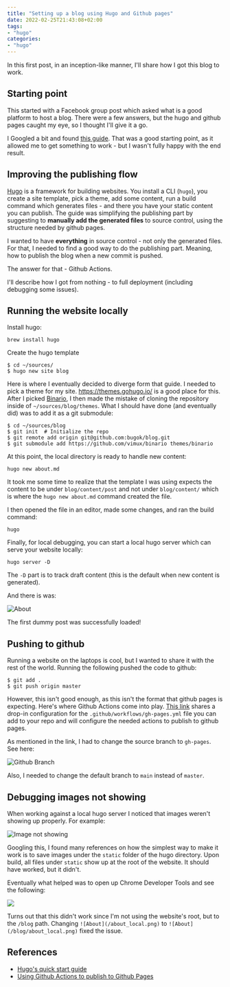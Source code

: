 ```yaml
---
title: "Setting up a blog using Hugo and Github pages"
date: 2022-02-25T21:43:08+02:00
tags: 
- "hugo"
categories: 
- "hugo"
---
```


In this first post, in an inception-like manner, I'll share how I got this blog to work. 

## Starting point

This started with a Facebook group post which asked what is a good platform to host a blog. There were a few answers, but the hugo and github pages caught my eye, so I thought I'll give it a go. 

I Googled a bit and found [this guide](https://levelup.gitconnected.com/build-a-personal-website-with-github-pages-and-hugo-6c68592204c7). That was a good starting point, as it allowed me to get something to work - but I wasn't fully happy with the end result. 

## Improving the publishing flow

[Hugo](https://gohugo.io/) is a framework for building websites. You install a CLI (`hugo`), you create a site template, pick a theme, add some content, run a build command which generates files - and there you have your static content you can publish. The guide was simplifying the publishing part by suggesting to **manually add the generated files** to source control, using the structure needed by github pages. 

I wanted to have **everything** in source control - not only the generated files. For that, I needed to find a good way to do the publishing part. Meaning, how to publish the blog when a new commit is pushed. 

The answer for that - Github Actions. 

I'll describe how I got from nothing - to full deployment (including debugging some issues).


## Running the website locally

Install hugo:

```lang=bash
brew install hugo
```

Create the hugo template
```
$ cd ~/sources/
$ hugo new site blog 
```

Here is where I eventually decided to diverge form that guide. I needed to pick a theme for my site. https://themes.gohugo.io/ is a good place for this. After I picked [Binario](https://binario.netlify.app/), I then made the mistake of cloning the repository inside of `~/sources/blog/themes`. What I should have done (and eventually did) was to add it as a git submodule: 

```
$ cd ~/sources/blog
$ git init  # Initialize the repo
$ git remote add origin git@github.com:bugok/blog.git
$ git submodule add https://github.com/vimux/binario themes/binario
```

At this point, the local directory is ready to handle new content:
```
hugo new about.md
```

It took me some time to realize that the template I was using expects the content to be under `blog/content/post` and not under `blog/content/` which is where the `hugo new about.md` command created the file.

I then opened the file in an editor, made some changes, and ran the build command: 
```
hugo
```

Finally, for local debugging, you can start a local hugo server which can serve your website locally: 
```
hugo server -D
```

The `-D` part is to track draft content (this is the default when new content is generated).

And there is was: 

![About](/blog/about_local.png)

The first dummy post was successfully loaded!


## Pushing to github

Running a website on the laptops is cool, but I wanted to share it with the rest of the world. Running the following pushed the code to github:

```
$ git add .
$ git push origin master
```

However, this isn't good enough, as this isn't the format that github pages is expecting. Here's where Github Actions come into play. [This link](https://gohugo.io/hosting-and-deployment/hosting-on-github/) shares a drop-in configuration for the `.github/workflows/gh-pages.yml` file you can add to your repo and will configure the needed actions to publish to github pages. 

As mentioned in the link, I had to change the source branch to `gh-pages`. See here: 

![Github Branch](/blog/github_branch.png)

Also, I needed to change the default branch to `main` instead of `master`.

## Debugging images not showing

When working against a local hugo server I noticed that images weren't showing up properly. For example: 

![Image not showing](/blog/image_not_showing.png)

Googling this, I found many references on how the simplest way to make it work is to save images under the `static` folder of the hugo directory. Upon build, all files under `static` show up at the root of the website. It should have worked, but it didn't. 

Eventually what helped was to open up Chrome Developer Tools and see the following: 

![](/blog/static_path.png)

Turns out that this didn't work since I'm not using the website's root, but to the `/blog` path. Changing `![About](/about_local.png)` to `![About](/blog/about_local.png)` fixed the issue.

## References

- [Hugo's quick start guide](https://gohugo.io/getting-started/quick-start/)
- [Using Github Actions to publish to Github Pages](https://gohugo.io/hosting-and-deployment/hosting-on-github/)
